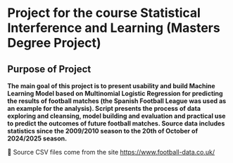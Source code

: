 # Project for the course Statistical Interference and Learning (Masters Degree Project)

## Purpose of Project

**The main goal of this project is to present usability and build Machine Learning Model based on Multinomial Logistic Regression for predicting the results of football matches (the Spanish Football League was used as an example for the analysis). Script presents the process of data exploring and cleansing, model building and evaluation and practical use to predict the outcomes of future football matches. 
Source data includes statistics since the 2009/2010 season to the 20th of October of 2024/2025 season.**

🔸 Source CSV files come from the site https://www.football-data.co.uk/
#
